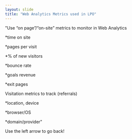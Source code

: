 ```yaml
---
layout: slide
title: "Web Analytics Metrics used in LPO"
---
```

"Use “on page”/“on-site” metrics to monitor in Web Analytics


*time on site


*pages per visit


*% of new visitors


*bounce rate


*goals revenue


*exit pages


Visitation metrics to track (referrals)


*location, device


*browser/OS


*domain/provider"

Use the left arrow to go back!

